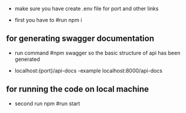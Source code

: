 - make sure you have create .env file for port and other links

- first you have to #run npm i

## for generating swagger documentation

- run command #npm swagger
  so the basic structure of api has been generated

- localhost:{port}/api-docs
  -example localhost:8000/api-docs

## for running the code on local machine

- second run npm #run start
